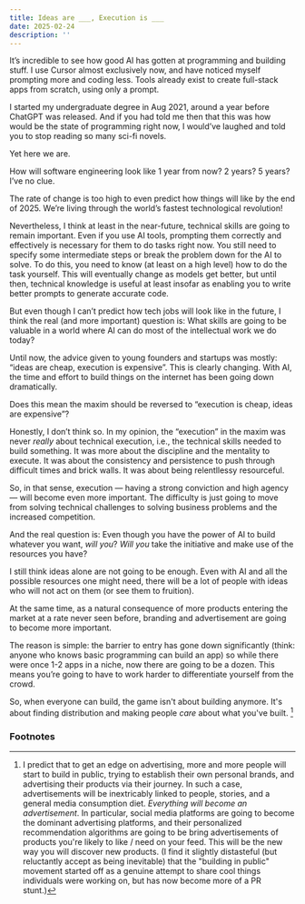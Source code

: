 ```yaml
---
title: Ideas are ___, Execution is ___
date: 2025-02-24
description: ''
---
```


It’s incredible to see how good AI has gotten at programming and building stuff. I use Cursor almost exclusively now, and have noticed myself prompting more and coding less. Tools already exist to create full-stack apps from scratch, using only a prompt.

I started my undergraduate degree in Aug 2021, around a year before ChatGPT was released. And if you had told me then that this was how would be the state of programming right now, I would’ve laughed and told you to stop reading so many sci-fi novels.

Yet here we are.

How will software engineering look like 1 year from now? 2 years? 5 years? I’ve no clue.

The rate of change is too high to even predict how things will like by the end of 2025. We’re living through the world’s fastest technological revolution!

Nevertheless, I think at least in the near-future, technical skills are going to remain important. Even if you use AI tools, prompting them correctly and effectively is necessary for them to do tasks right now. You still need to specify some intermediate steps or break the problem down for the AI to solve. To do this, you need to know (at least on a high level) how to do the task yourself. This will eventually change as models get better, but until then, technical knowledge is useful at least insofar as enabling you to write better prompts to generate accurate code.

But even though I can’t predict how tech jobs will look like in the future, I think the real (and more important) question is: What skills are going to be valuable in a world where AI can do most of the intellectual work we do today?

Until now, the advice given to young founders and startups was mostly: “ideas are cheap, execution is expensive”. This is clearly changing. With AI, the time and effort to build things on the internet has been going down dramatically.

Does this mean the maxim should be reversed to “execution is cheap, ideas are expensive”?

Honestly, I don’t think so. In my opinion, the “execution” in the maxim was never *really* about technical execution, i.e., the technical skills needed to build something. It was more about the discipline and the mentality to execute. It was about the consistency and persistence to push through difficult times and brick walls. It was about being relentllessy resourceful.

So, in that sense, execution — having a strong conviction and high agency — will become even more important. The difficulty is just going to move from solving technical challenges to solving business problems and the increased competition.

And the real question is: Even though you have the power of AI to build whatever you want, *will you*? *Will you* take the initiative and make use of the resources you have?

I still think ideas alone are not going to be enough. Even with AI and all the possible resources one might need, there will be a lot of people with ideas who will not act on them (or see them to fruition).

At the same time, as a natural consequence of more products entering the market at a rate never seen before, branding and advertisement are going to become more important.

The reason is simple: the barrier to entry has gone down significantly (think: anyone who knows basic programming can build an app) so while there were once 1-2 apps in a niche, now there are going to be a dozen. This means you’re going to have to work harder to differentiate yourself from the crowd.

So, when everyone can build, the game isn't about building anymore. It's about finding distribution and making people *care* about what you've built. [^1]

### Footnotes

[^1]: I predict that to get an edge on advertising, more and more people will start to build in public, trying to establish their own personal brands, and advertising their products via their journey. In such a case, advertisements will be inextricably linked to people, stories, and a general media consumption diet. *Everything will become an advertisement*. In particular, social media platforms are going to become the dominant advertising platforms, and their personalized recommendation algorithms are going to be bring advertisements of products you're likely to like / need on your feed. This will be the new way you will discover new products. (I find it slightly distasteful (but reluctantly accept as being inevitable) that the "building in public" movement started off as a genuine attempt to share cool things individuals were working on, but has now become more of a PR stunt.)
